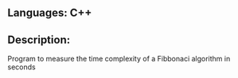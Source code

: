 ## Languages: C++

## Description:
Program to measure the time complexity of a Fibbonaci algorithm in seconds